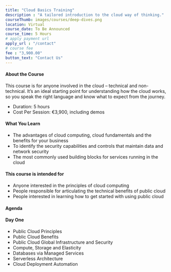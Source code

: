```yaml
---
title: "Cloud Basics Training"
description : "A tailored introduction to the cloud way of thinking."
courseThumb: images/courses/deep-dives.png
location: Virtual
course_date: To Be Announced
course_time: 5 Hours
# apply payment url
apply_url : "/contact"
# course fee
fee : "3,900.00"
button_text: "Contact Us"
---
```


#### About the Course

This course is for anyone involved in the cloud – technical and non-technical. It’s an ideal starting point for understanding how the cloud works, so you speak the right language and know what to expect from the journey.

* Duration: 5 hours
* Cost Per Session: €3,900, including demos

#### What You Learn

* The advantages of cloud computing, cloud fundamentals and the benefits for your business
* To identify the security capabilities and controls that maintain data and network security
* The most commonly used building blocks for services running in the cloud

#### This course is intended for

* Anyone interested in the principles of cloud computing
* People responsible for articulating the technical benefits of public cloud
* People interested in learning how to get started with using public cloud

#### Agenda
#### Day One

* Public Cloud Principles
* Public Cloud Benefits
* Public Cloud Global Infrastructure and Security
* Compute, Storage and Elasticity
* Databases via Managed Services
* Serverless Architecture
* Cloud Deployment Automation